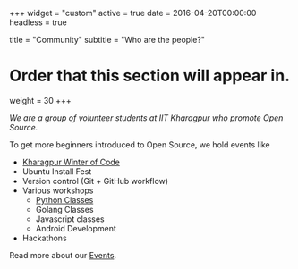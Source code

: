 +++
widget = "custom"
active = true
date = 2016-04-20T00:00:00
headless = true

title = "Community"
subtitle = "Who are the people?"

# Order that this section will appear in.
weight = 30
+++

*We are a group of volunteer students at IIT Kharagpur who promote Open Source.*

To get more beginners introduced to Open Source, we hold events like

 - [Kharagpur Winter of Code](/docs/events/kwoc)
 - Ubuntu Install Fest
 - Version control (Git + GitHub workflow)
 - Various workshops
   - [Python Classes](/docs/events/python-classes)
   - Golang Classes
   - Javascript classes
   - Android Development
 - Hackathons

Read more about our [Events](/docs/events).
